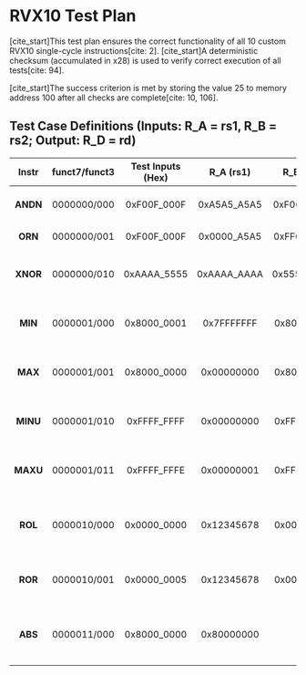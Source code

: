 # RVX10 Test Plan

[cite_start]This test plan ensures the correct functionality of all 10 custom RVX10 single-cycle instructions[cite: 2]. [cite_start]A deterministic checksum (accumulated in x28) is used to verify correct execution of all tests[cite: 94].

[cite_start]The success criterion is met by storing the value 25 to memory address 100 after all checks are complete[cite: 10, 106].

## Test Case Definitions (Inputs: R_A = rs1, R_B = rs2; Output: R_D = rd)

| Instr | funct7/funct3 | Test Inputs (Hex) | R_A (rs1) | R_B (rs2) | Expected R_D (rd) (Hex) | Property Tested |
| :---: | :---: | :---: | :---: | :---: | :---: | :--- |
| **ANDN** | 0000000/000 | 0xF00F_000F | 0xA5A5_A5A5 | 0xF00F_000F | 0x0000_A5A5 | [cite_start]Bitwise $\text{ANDN}$: $rd = rs1\ \&\ \sim rs2$[cite: 25]. |
| **ORN** | 0000000/001 | 0xF00F_000F | 0x0000_A5A5 | 0xFF00_FFFF | 0xFF00_A5A5 | [cite_start]Bitwise $\text{ORN}$: $rd = rs1\ |\ \sim rs2$[cite: 25]. |
| **XNOR** | 0000000/010 | 0xAAAA_5555 | 0xAAAA_AAAA | 0x5555_5555 | 0x0000_0000 | [cite_start]Bitwise $\text{XNOR}$: $rd = \sim(rs1\ \oplus\ rs2)$[cite: 25]. |
| **MIN** | 0000001/000 | 0x8000_0001 | 0x7FFFFFFF | 0x80000001 | 0x8000_0001 | [cite_start]Signed minimum comparison[cite: 25]. |
| **MAX** | 0000001/001 | 0x8000_0000 | 0x00000000 | 0x80000000 | 0x0000_0000 | [cite_start]Signed maximum comparison[cite: 25]. |
| **MINU** | 0000001/010 | 0xFFFF_FFFF | 0x00000000 | 0xFFFF_FFFF | 0x0000_0000 | [cite_start]Unsigned minimum comparison[cite: 25]. |
| **MAXU** | 0000001/011 | 0xFFFF_FFFE | 0x00000001 | 0xFFFF_FFFE | 0xFFFF_FFFE | [cite_start]Unsigned maximum comparison[cite: 25]. |
| **ROL** | 0000010/000 | 0x0000_0000 | 0x12345678 | 0x00000000 | 0x12345678 | [cite_start]Rotate by zero: $\text{ROL}$ with $s=0$ returns $rs1$ unchanged[cite: 29, 103]. |
| **ROR** | 0000010/001 | 0x0000_0005 | 0x12345678 | 0x00000005 | 0x78123456 | [cite_start]Rotate Right by 5 bits: $s=rs2[4:0]=5$[cite: 25]. |
| **ABS** | 0000011/000 | 0x8000_0000 | 0x80000000 | x0 | 0x8000_0000 | [cite_start]$\text{ABS}$ overflow test: $\text{ABS}(\text{INT\_MIN})=0\text{x80000000}$[cite: 30, 104]. |
